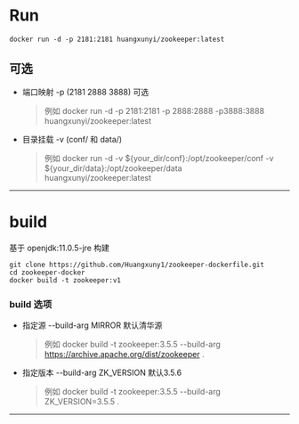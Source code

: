 # Run
``
docker run -d -p 2181:2181 huangxunyi/zookeeper:latest
``
## 可选
- 端口映射   -p (2181 2888 3888) 可选
  > 例如 docker run -d -p 2181:2181 -p 2888:2888 -p3888:3888 huangxunyi/zookeeper:latest
- 目录挂载   -v (conf/ 和 data/) 
  > 例如 docker run -d -v ${your_dir/conf}:/opt/zookeeper/conf -v ${your_dir/data}:/opt/zookeeper/data huangxunyi/zookeeper:latest

---    

# build
基于 openjdk:11.0.5-jre 构建
```
git clone https://github.com/Huangxuny1/zookeeper-dockerfile.git
cd zookeeper-docker
docker build -t zookeeper:v1
```
### build 选项
- 指定源 --build-arg MIRROR 默认清华源
  > 例如 docker build -t zookeeper:3.5.5 --build-arg https://archive.apache.org/dist/zookeeper . 
- 指定版本 --build-arg ZK_VERSION 默认3.5.6
  > 例如 docker build -t zookeeper:3.5.5 --build-arg ZK_VERSION=3.5.5 .
  
---
